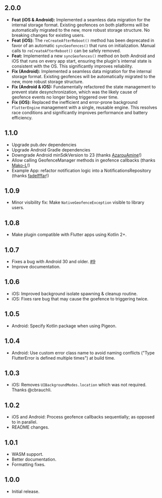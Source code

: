 ## 2.0.0

*   **Feat (iOS & Android):** Implemented a seamless data migration for the internal storage format. Existing geofences on both platforms will be automatically migrated to the new, more robust storage structure. No breaking changes for existing users.
*   **Feat (iOS):** The `reCreateAfterReboot()` method has been deprecated in favor of an automatic `syncGeofences()` that runs on initialization. Manual calls to `reCreateAfterReboot()` can be safely removed.
*   **Feat:** Implemented a new `syncGeofences()` method on both Android and iOS that runs on every app start, ensuring the plugin's internal state is consistent with the OS. This significantly improves reliability.
*   **Fix (Android):** Implemented a seamless data migration for the internal storage format. Existing geofences will be automatically migrated to the new, more robust storage structure.
*   **Fix (Android & iOS):** Fundamentally refactored the state management to prevent state desynchronization, which was the likely cause of geofence events no longer being triggered over time.
*   **Fix (iOS):** Replaced the inefficient and error-prone background `FlutterEngine` management with a single, reusable engine. This resolves race conditions and significantly improves performance and battery efficiency.

## 1.1.0

* Upgrade pub.dev dependencies
* Upgrade Android Gradle dependencies
* Downgrade Android minSdkVersion to 23 (thanks [AzarouAmine](https://github.com/AzarouAmine)!)
* Allow calling GeofenceManager methods in geofence callbacks (thanks [Mako-L](https://github.com/Mako-L)!)
* Example App: refactor notification logic into a NotificationsRepository (thanks [fadelfffar](https://github.com/fadelfffar)!)

## 1.0.9

* Minor visibility fix: Make `NativeGeofenceException` visible to library users.

## 1.0.8

* Make plugin compatible with Flutter apps using Kotlin 2+.

## 1.0.7

* Fixes a bug with Android 30 and older. [#9](https://github.com/ChunkyTofuStudios/native_geofence/issues/9)
* Improve documentation.

## 1.0.6

* iOS: Improved background isolate spawning & cleanup routine.
* iOS: Fixes rare bug that may cause the goefence to triggering twice.

## 1.0.5

* Android: Specify Kotlin package when using Pigeon.

## 1.0.4

* Android: Use custom error class name to avoid naming conflicts ("Type FlutterError is defined multiple times") at build time.

## 1.0.3

* iOS: Removes `UIBackgroundModes.location` which was not required. Thanks @cbrauchli.

## 1.0.2

* iOS and Android: Process geofence callbacks sequentially; as opposed to in parallel.
* README changes.

## 1.0.1

* WASM support.
* Better documentation.
* Formatting fixes.

## 1.0.0

* Initial release.
